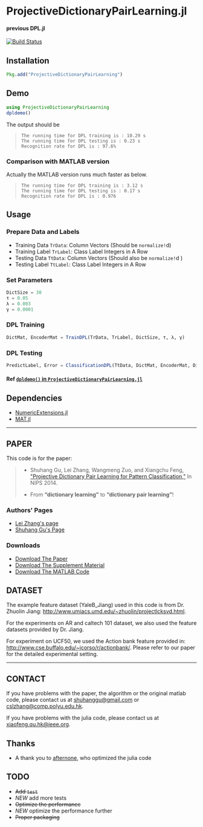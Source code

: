 # ProjectiveDictionaryPairLearning.jl

#### previous DPL.jl

[![Build Status](https://travis-ci.org/quxiaofeng/ProjectiveDictionaryPairLearning.jl.svg)](https://travis-ci.org/quxiaofeng/ProjectiveDictionaryPairLearning.jl)

## Installation

```julia
Pkg.add("ProjectiveDictionaryPairLearning")
```

## Demo

```julia
using ProjectiveDictionaryPairLearning
dpldemo()
```

The output should be

>     The running time for DPL training is : 10.29 s
>     The running time for DPL testing is : 0.23 s
>     Recognition rate for DPL is : 97.6%

### Comparison with MATLAB version

Actually the MATLAB version runs much faster as below.

>     The running time for DPL training is : 3.12 s
>     The running time for DPL testing is : 0.17 s
>     Recognition rate for DPL is : 0.976

## Usage 

### Prepare Data and Labels

+ Training Data `TrData`:   Column Vectors (Should be `normalize!`d)
+ Training Label `TrLabel`: Class Label Integers in A Row
+ Testing Data `TtData`:    Column Vectors (Should also be `normalize!`d )
+ Testing Label `TtLabel`:  Class Label Integers in A Row

### Set Parameters

```julia
DictSize = 30
τ = 0.05
λ = 0.003
γ = 0.0001
```

### DPL Training

```julia
DictMat, EncoderMat = TrainDPL(TrData, TrLabel, DictSize, τ, λ, γ)
```

### DPL Testing

```julia
PredictLabel, Error = ClassificationDPL(TtData, DictMat, EncoderMat, DictSize)
```
#### Ref [`dpldemo()` in `ProjectiveDictionaryPairLearning.jl`](https://github.com/quxiaofeng/ProjectiveDictionaryPairLearning.jl/blob/master/src/ProjectiveDictionaryPairLearning.jl)

## Dependencies

+ [NumericExtensions.jl](https://github.com/lindahua/NumericExtensions.jl)
+ [MAT.jl](https://github.com/simonster/MAT.jl)

---

## PAPER

This code is for the paper:

> + Shuhang Gu, Lei Zhang, Wangmeng Zuo, and Xiangchu Feng, ["Projective Dictionary Pair Learning for Pattern Classification,"](http://www4.comp.polyu.edu.hk/~cslzhang/paper/NIPS14_final.pdf) In NIPS 2014.
>
> + From **“dictionary learning”** to **“dictionary pair learning”**!
>

### Authors' Pages

+ [Lei Zhang's page](http://www4.comp.polyu.edu.hk/~cslzhang/)
+ [Shuhang Gu's Page](https://sites.google.com/site/shuhanggu/home)

### Downloads

+ [Download The Paper](http://www4.comp.polyu.edu.hk/~cslzhang/paper/NIPS14_final.pdf)
+ [Download The Supplement Material](http://www4.comp.polyu.edu.hk/~cslzhang/paper/NIPS14_supp_final.pdf)
+ [Download The MATLAB Code](http://www4.comp.polyu.edu.hk/~cslzhang/paper/NIPS14_supp_final.pdf)

## DATASET

The example feature dataset (YaleB_Jiang) used in this code is from Dr. Zhuolin Jiang: http://www.umiacs.umd.edu/~zhuolin/projectlcksvd.html.

For the experiments on AR and caltech 101 dataset, we also used the feature datasets provided by Dr. Jiang.

For experiment on UCF50, we used the Action bank feature provided in: http://www.cse.buffalo.edu/~jcorso/r/actionbank/. Please refer to our paper for the detailed experimental setting.

---

## CONTACT

If you have problems with the paper, the algorithm or the original matlab code, please contact us at shuhanggu@gmail.com or cslzhang@comp.polyu.edu.hk.

If you have problems with the julia code, please contact us at xiaofeng.qu.hk@ieee.org.

## Thanks

+ A thank you to [afternone](https://github.com/afternone), who optimized the julia code

## TODO

+ ~~Add `test`~~
+ *NEW* add more tests
+ ~~Optimize the performance~~
+ *NEW* optimize the performance further
+ ~~Proper packaging~~

